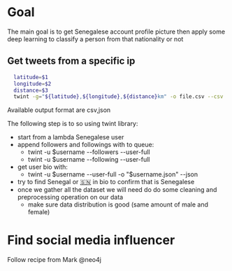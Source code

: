 # Goal
The main goal is to get Senegalese account profile picture then apply some deep learning to classify a person from that nationality or not
## Get tweets from a specific ip
```bash
  latitude=$1
  longitude=$2
  distance=$3
  twint -g="${latitude},${longitude},${distance}km" -o file.csv --csv
```

Available output format are csv,json

The following step is to so using twint library:
- start from a lambda Senegalese user
- append followers and followings with to queue:
  - twint -u $username --followers --user-full
  - twint -u $username --following --user-full
- get user bio with:
  - twint -u $username --user-full -o "$username.json" --json
- try to find Senegal or [🇸🇳](https://abs-0.twimg.com/emoji/v2/svg/1f1f8-1f1f3.svg) in bio to confirm that is Senegalese
- once we gather all the dataset we will need do do some cleaning and preprocessing
operation on our data
  * make sure data distribution is good (same amount of male and female)


# Find social media influencer
Follow recipe from Mark @neo4j
